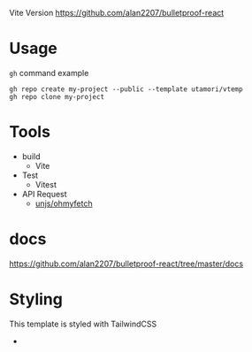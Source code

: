 Vite Version https://github.com/alan2207/bulletproof-react

# Usage

`gh` command example

```
gh repo create my-project --public --template utamori/vtemp
gh repo clone my-project
```

# Tools

- build
  - Vite
- Test
  - Vitest
- API Request
  - [unjs/ohmyfetch](https://github.com/unjs/ohmyfetch)

# docs

https://github.com/alan2207/bulletproof-react/tree/master/docs

# Styling

This template is styled with TailwindCSS

<meta name="viewport" content="width=device-width, initial-scale=1.0" />

- <link rel="stylesheet" href="https://unpkg.com/@picocss/pico@latest/css/pico.min.css" />
    <title>Vite App</title>
  </head>
